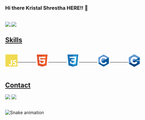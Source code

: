 

<!--
**theseptember6th/theseptember6th** is a ✨ _special_ ✨ repository because its `README.md` (this file) appears on your GitHub profile.

Here are some ideas to get you started:

- 🔭 I’m currently working on ...
- 🌱 I’m currently learning ...
- 👯 I’m looking to collaborate on ...
- 🤔 I’m looking for help with ...
- 💬 Ask me about ...
- 📫 How to reach me: ...
- 😄 Pronouns: ...
- ⚡ Fun fact: ...
-->
### Hi there Kristal Shrestha HERE!! 👋
</br>

 <div>
  <a href="https://github.com/theseptember6th/">
   <img align="center" height="170" src="https://github-readme-stats.vercel.app/api/top-langs/?username=theseptember6th&layout=compact&langs_count=16&theme=dracula"/>
  <img align="center" src="https://github-readme-stats.vercel.app/api?username=theseptember6th&show_icons=true&theme=dracula&include_all_commits=true&count_private=true&hide=issues"/>
</div>
 
 ## Skills
<div style="display: inline_block"><br>

  <img height="40" align="center" alt="KRISTAL-Js" height="30" width="40" src="https://raw.githubusercontent.com/devicons/devicon/master/icons/javascript/javascript-plain.svg">
 &nbsp;&nbsp;&nbsp;&nbsp;&nbsp;&nbsp;&nbsp;&nbsp;&nbsp;&nbsp;&nbsp;&nbsp;&nbsp;
  <img height="40" align="center" alt="KRISTAL-HTML" height="30" width="40" src="https://raw.githubusercontent.com/devicons/devicon/master/icons/html5/html5-original.svg">
 &nbsp;&nbsp;&nbsp;&nbsp;&nbsp;&nbsp;&nbsp;&nbsp;&nbsp;&nbsp;&nbsp;&nbsp;&nbsp;
  <img height="40" align="center" alt="KRISTAL-CSS" height="30" width="40" src="https://raw.githubusercontent.com/devicons/devicon/master/icons/css3/css3-original.svg">
  &nbsp;&nbsp;&nbsp;&nbsp;&nbsp;&nbsp;&nbsp;&nbsp;&nbsp;&nbsp;&nbsp;&nbsp;&nbsp;
  <img height="40" align="center" alt="KRISTAL-C" height="30" width="40" src="https://raw.githubusercontent.com/devicons/devicon/master/icons/c/c-original.svg">
   &nbsp;&nbsp;&nbsp;&nbsp;&nbsp;&nbsp;&nbsp;&nbsp;&nbsp;&nbsp;&nbsp;&nbsp;&nbsp;
  <img height="40" align="center" alt="KRISTAL-C" height="30" width="40" src="https://raw.githubusercontent.com/devicons/devicon/master/icons/cplusplus/cplusplus-original.svg">


</div>
  
</br>

## Contact 
<div> 
  <a href="https://www.linkedin.com/in/kristal-shrestha-75552023a/" target="_blank"><img src="https://img.shields.io/badge/-LinkedIn-%230077B5?style=for-the-badge&logo=linkedin&logoColor=white" target="_blank"></a> 
  <a href = "mailto: shresthakristal42@gmail.com"><img src="https://img.shields.io/badge/-Gmail-%23333?style=for-the-badge&logo=gmail&logoColor=white" target="_blank"></a>
 </br>
</br>
 
  ![Snake animation](https://github.com/theseptember6th/KRISTAL_SHRESTHA/blob/output/github-contribution-grid-snake.svg)
 
</div>
